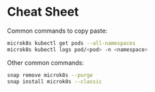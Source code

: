 # Cheat Sheet
Common commands to copy paste:
```bash
microk8s kubectl get pods --all-namespaces
microk8s kubectl logs pod/<pod> -n <namespace>
```
Other common commands:

```bash
snap remove microk8s --purge
snap install microk8s --classic
```
